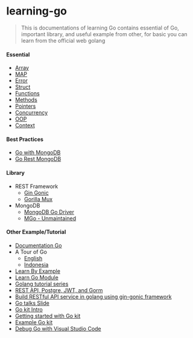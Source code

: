 # learning-go

> This is documentations of learning Go
> contains essential of Go, important library, and useful example from other,
> for basic you can learn from the official web golang

#### Essential

- [Array](https://github.com/bagus123/learning-go/tree/master/Essential/Array "Array")
- [MAP](https://github.com/bagus123/learning-go/tree/master/Essential/Map "MAP")
- [Error](https://github.com/bagus123/learning-go/tree/master/Essential/Error "Error")
- [Struct](https://github.com/bagus123/learning-go/tree/master/Essential/Struct "Struct")
- [Functions](https://github.com/bagus123/learning-go/tree/master/Essential/Functions "Functions")
- [Methods](https://github.com/bagus123/learning-go/tree/master/Essential/Methods "Methods")
- [Pointers](https://github.com/bagus123/learning-go/tree/master/Essential/Pointers "Pointers")
- [Concurrency](https://github.com/bagus123/learning-go/tree/master/Essential/Concurrency "Concurrency")
- [OOP](https://github.com/bagus123/learning-go/tree/master/Essential/OOP "OOP")
- [Context](https://github.com/bagus123/learning-go/tree/master/Essential/Context "Context")

#### Best Practices

- [Go with MongoDB](https://github.com/bagus123/learning-go/tree/master/Best%20Practises/go_with_mongodb "Go with MongoDB")
- [Go Rest MongoDB](https://github.com/bagus123/learning-go/tree/master/Best%20Practises/go_rest_gin_mongodb "Go Rest MongoDB")

#### Library

- REST Framework
  - [Gin Gonic](https://github.com/gin-gonic/gin "Gin Gonic")
  - [Gorilla Mux](https://github.com/gorilla/mux "gorilla mux")
- MongoDB
  - [MongoDB Go Driver](https://github.com/mongodb/mongo-go-driver "MongoDB Go Driver")
  - [MGo - Unmaintained](https://github.com/go-mgo/mgo)

#### Other Example/Tutorial

- [Documentation Go](https://golang.org/doc/ "Documentation Go")
- A Tour of Go
  - [English](https://tour.golang.org/welcome/1)
  - [Indonesia](https://tour.golang-id.org/welcome/1)
- [Learn By Example](https://gobyexample.com/ "Learn By Example")
- [Learn Go Module](https://medium.com/easyread/mencoba-go-module-pada-golang-13ae343ce529 "Learn Go Module")
- [Golang tutorial series](https://golangbot.com/learn-golang-series/)
- [REST API, Postgre, JWT, and Gorm](https://github.com/adigunhammedolalekan/go-contacts "REST API, Postgre, JWT, and Gorm")
- [Build RESTful API service in golang using gin-gonic framework](https://medium.com/@thedevsaddam/build-restful-api-service-in-golang-using-gin-gonic-framework-85b1a6e176f3 "Build RESTful API service in golang using gin-gonic framework")
- [Go talks Slide](https://talks.golang.org/ "Go talks Slide")
- [Go kit Intro](https://medium.com/@shijuvar/go-microservices-with-go-kit-introduction-43a757398183)
- [Getting started with Go kit](https://sagikazarmark.hu/blog/getting-started-with-go-kit/)
- [Example Go kit](https://gokit.io/examples/stringsvc.html)
- [Debug Go with Visual Studio Code](https://scotch.io/tutorials/debugging-go-code-with-visual-studio-code)